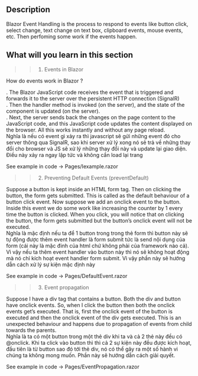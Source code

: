## Description
Blazor Event Handling is the process to respond to events like button click, select change, text change on text box, clipboard events, mouse events, etc. Then perfoming some work if the events happen. 

## What will you learn in this section
>> 1. Events in Blazor

How do events work in Blazor ?

. The Blazor JavaScript code receives the event that is triggered and forwards it to the server over the persistent HTTP connection (SignalR) <br>
. Then the handler method is invoked (on the server), and the state of the component is updated (on the server).<br>
. Next, the server sends back the changes on the page content to the JavaScript code, and this JavaScript code updates the content displayed on the browser. All this works instantly and without any page reload.<br>
Nghĩa là nếu có event gì xảy ra thì javascript sẽ gửi những event đó cho server thông qua SignalR, sao khi server xử lý xong nó sẽ trả về những thay đổi cho browser và JS sẽ xử lý những thay đổi này và update lại giao diện. Điều này xảy ra ngay lập tức và không cần load lại trang <br>

See example in code ->  Pages/Iexample.razor

>> 2. Preventing Default Events (preventDefault) 

Suppose a button is kept inside an HTML form tag. Then on clicking the button, the form gets submitted. This is called as the default behaviour of a button click event. Now suppose we add an onclick event to the button. Inside this event we do some work like increasing the counter by 1 every time the button is clicked. When you click, you will notice that on clicking the button, the form gets submitted but the button’s onclick event will not be executed. <br>
Nghĩa là mặc định nếu ta để 1 button trong trong thẻ form thì button này sẽ tự động được thêm event handler là form submit tức là send nội dụng của form (cái này là mặc đinh của html chứ không phải của framework nào cả). Vì vậy nếu ta thêm event handler vào button này thì nó sẽ không hoạt động mà nó chỉ kích hoạt event handler form submit. Vì vậy phần này sẽ hướng dẫn cách xử lý sự kiện mặc định này

See example in code -> Pages/DefaultEvent.razor

>> 3. Event propagation

Suppose I have a div tag that contains a button. Both the div and button have onclick events. So, when I click the button then both the onclick events get’s executed. That is, first the onclick event of the button is executed and then the onclick event of the div gets executed. This is an unexpected behaviour and happens due to propagation of events from child towards the parents. <br>
Nghĩa là ta có một button trong một thẻ div khi ta và cả 2 thẻ này đều có @onclick. Khi ta click vào button thì thì cả 2 sự kiện này đều được kích hoạt, đầu tiên là từ button sao đó tới thẻ div, nó có thể gây ra một số hành vi chúng ta không mong muốn. Phần này sẽ hướng dẫn cách giải quyết. 

See example in code ->  Pages/EventPropagation.razor
